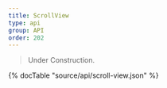 ```yaml
---
title: ScrollView
type: api
group: API
order: 202
---
```

> Under Construction.

{% docTable "source/api/scroll-view.json" %}


